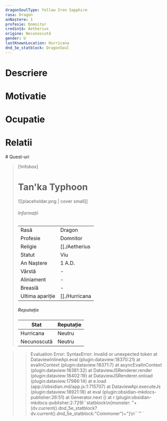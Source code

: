 ```yaml
---
dragonSoulType: Yellow Iron Sapphire
rasa: Dragon
anNaștere: 1
profesie: Domnitor
credință: Aetherius
origine: Necunoscută
gender: U
lastKnownLocation: Hurricana
dnd_5e_statblock: DragonSoul
---
```

# Descriere
# Motivatie
# Ocupatie
# Relatii
<div><ul class="dataview list-view-ul"></ul></div>
# Quest-uri 
<div><ul class="dataview list-view-ul"></ul></div>




> [!infobox]
> # Tan'ka Typhoon
> ![[placeholder.png | cover small]]
> ###### Informații
> |  |   |
> | ---- | ---- |
> | Rasă | Dragon |
> | Profesie | Domnitor |
> | Religie |  [[./Aetherius|Aetherius]] |
> | Statut | Viu | 
> | An Naștere | 1 A.D. |
> | Vârstă | \- |
> | Aliniament | \- |
> | Breaslă | \- |
> | Ultima apariție | [[./Hurricana|Hurricana]] |
> ##### Reputație
> | Stat |  Reputație |
> | ---- |  --- |
> | Hurricana |  Neutru |
> | Necunoscută |  Neutru |


>>
>>Evaluation Error: SyntaxError: Invalid or unexpected token
    at DataviewInlineApi.eval (plugin:dataview:18370:21)
    at evalInContext (plugin:dataview:18371:7)
    at asyncEvalInContext (plugin:dataview:18381:32)
    at DataviewJSRenderer.render (plugin:dataview:18402:19)
    at DataviewJSRenderer.onload (plugin:dataview:17986:14)
    at e.load (app://obsidian.md/app.js:1:715707)
    at DataviewApi.executeJs (plugin:dataview:18921:18)
    at eval (plugin:obsidian-mkdocs-publisher:26:51)
    at Generator.next (<anonymous>)
    at r (plugin:obsidian-mkdocs-publisher:2:729)``statblock\n{monster: "+(dv.current().dnd_5e_statblock?dv.current().dnd_5e_statblock:"Commoner")+"}\n```" `

